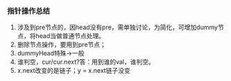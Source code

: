 ### 指针操作总结
1. 涉及到pre节点的，因head没有pre，需单独讨论，为简化，可增加dummy节点，将head当做普通节点处理。
2. 删除节点操作，要用到pre节点；
3. dummyHead特殊->一般
4. 谁判空，cur/cur.next?答：用到谁的val，谁判空。
5. x.next改变的是链子；y = x.next链子没变